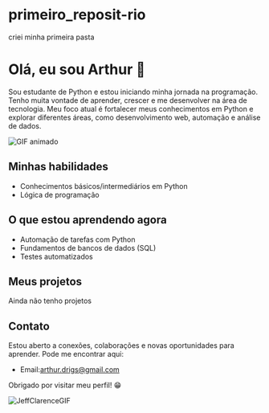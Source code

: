 # primeiro_reposit-rio
criei minha primeira pasta
# Olá, eu sou Arthur 👋                  

Sou estudante de Python e estou iniciando minha jornada na programação. Tenho muita vontade de aprender, crescer e me desenvolver na área de tecnologia. Meu foco atual é fortalecer meus conhecimentos em Python e explorar diferentes áreas, como desenvolvimento web, automação e análise de dados.


<img src="https://media2.giphy.com/media/v1.Y2lkPTc5MGI3NjExZnIxeXh6NXBzbzNsaDA4MmRvdG10NnBwbzMyNzJjNmJ1MmJraDRxZSZlcD12MV9pbnRlcm5hbF9naWZfYnlfaWQmY3Q9Zw/eCwAEs05phtK/giphy.gif" alt="GIF animado">





## Minhas habilidades

- Conhecimentos básicos/intermediários em Python
- Lógica de programação

## O que estou aprendendo agora

- Automação de tarefas com Python
- Fundamentos de bancos de dados (SQL)
- Testes automatizados

## Meus projetos

Ainda não tenho projetos



## Contato

Estou aberto a conexões, colaborações e novas oportunidades para aprender. Pode me encontrar aqui:


- Email:arthur.drigs@gmail.com 




Obrigado por visitar meu perfil! 😁

![JeffClarenceGIF](https://github.com/user-attachments/assets/494595db-1c02-406e-b44e-220e5a6e8f4d)


